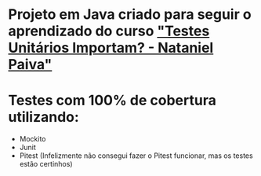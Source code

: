 # Projeto em Java criado para seguir o aprendizado do curso ["Testes Unitários Importam? - Nataniel Paiva"](https://www.udemy.com/share/106Cck3@yUsIDxg1UxfH-Pn8nOzEFm9B8HJrcQZ7DcArO4b7qdRuezNNxqgPQJOnaJQW3p5ANg==/)

# Testes com 100% de cobertura utilizando: 
* Mockito 
* Junit 
* Pitest (Infelizmente não consegui fazer o Pitest funcionar, mas os testes estão certinhos)
